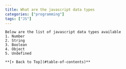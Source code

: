 ```yaml
---
title: What are the javascript data types 
categories: ["programming"] 
tags: ["JS"]
---
```

    Below are the list of javascript data types available
    1. Number
    2. String
    3. Boolean
    4. Object
    5. Undefined

    **[⬆ Back to Top](#table-of-contents)**


